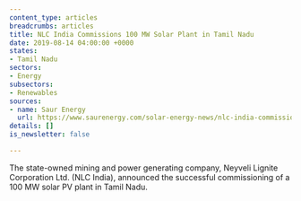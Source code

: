 ```yaml
---
content_type: articles
breadcrumbs: articles
title: NLC India Commissions 100 MW Solar Plant in Tamil Nadu
date: 2019-08-14 04:00:00 +0000
states:
- Tamil Nadu
sectors:
- Energy
subsectors:
- Renewables
sources:
- name: Saur Energy
  url: https://www.saurenergy.com/solar-energy-news/nlc-india-commissions-100-mw-solar-plant-tamil-nadu
details: []
is_newsletter: false

---
```

The state-owned mining and power generating company, Neyveli Lignite Corporation Ltd. (NLC India), announced the successful commissioning of a 100 MW solar PV plant in Tamil Nadu.
